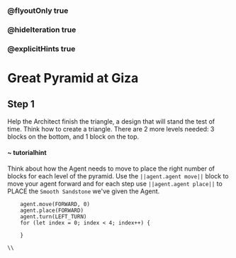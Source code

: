 ### @flyoutOnly true
### @hideIteration true
### @explicitHints true

# Great Pyramid at Giza

## Step 1
Help the Architect finish the triangle, a design that will stand the test of time. Think how to create a triangle. There are 2 more levels needed: 3 blocks on the bottom, and 1 block on the top.

#### ~ tutorialhint 
Think about how the Agent needs to move to place the right number of blocks for each level of the pyramid. Use the ``||agent.agent move||`` block to move your agent forward and for each step use ``||agent.agent place||`` to PLACE the `Smooth Sandstone` we've given the Agent.

```ghost
    agent.move(FORWARD, 0)
    agent.place(FORWARD)
    agent.turn(LEFT_TURN)
    for (let index = 0; index < 4; index++) {
    	
    }
```
```template
\\
```
```package
```
